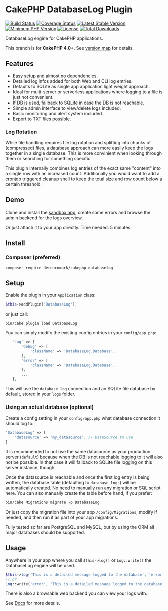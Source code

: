 #  CakePHP DatabaseLog Plugin

[![Build Status](https://api.travis-ci.org/dereuromark/CakePHP-DatabaseLog.png?branch=master)](https://travis-ci.org/dereuromark/CakePHP-DatabaseLog)
[![Coverage Status](https://img.shields.io/codecov/c/github/dereuromark/CakePHP-DatabaseLog/master.svg)](https://codecov.io/github/dereuromark/CakePHP-DatabaseLog?branch=master)
[![Latest Stable Version](https://poser.pugx.org/dereuromark/CakePHP-DatabaseLog/v/stable.svg)](https://packagist.org/packages/dereuromark/CakePHP-DatabaseLog)
[![Minimum PHP Version](https://img.shields.io/badge/php-%3E%3D%207.2-8892BF.svg)](https://php.net/)
[![License](https://poser.pugx.org/dereuromark/CakePHP-DatabaseLog/license.png)](https://packagist.org/packages/dereuromark/CakePHP-DatabaseLog)
[![Total Downloads](https://poser.pugx.org/dereuromark/CakePHP-DatabaseLog/d/total.png)](https://packagist.org/packages/dereuromark/CakePHP-DatabaseLog)

DatabaseLog engine for CakePHP applications.

This branch is for **CakePHP 4.0+**. See [version map](https://github.com/dereuromark/CakePHP-DatabaseLog/wiki#cakephp-version-map) for details.

## Features

- Easy setup and almost no dependencies.
- Detailed log infos added for both Web and CLI log entries.
- Defaults to SQLite as single app application light weight approach.
- Ideal for multi-server or serverless applications where logging to a file is just not convenient.
- If DB is used, fallback to SQLite in case the DB is not reachable.
- Simple admin interface to view/delete logs included.
- Basic monitoring and alert system included.
- Export to TXT files possible.

### Log Rotation
While file handling requires file log rotation and splitting into chunks of (compressed) files, a database approach can more easily keep the logs together in a single database. This is more convinient when looking through them or searching for something specific.

This plugin internally combines log entries of the exact same "content" into a single row with an increased count.
Additionally you would want to add a cronjob triggered cleanup shell to keep the total size and row count below a certain threshold.

## Demo
Clone and install the [sandbox app](https://github.com/dereuromark/cakephp-sandbox), create some errors and browse the admin backend for the logs overview.

Or just attach it to your app directly. Time needed: 5 minutes.

## Install

### Composer (preferred)
```
composer require dereuromark/cakephp-databaselog
```

## Setup
Enable the plugin in your `Application` class:
 ```php
$this->addPlugin('DatabaseLog');
 ```
or just call:
```
bin/cake plugin load DatabaseLog
```

You can simply modify the existing config entries in your `config/app.php`:
 ```php
	'Log' => [
		'debug' => [
			'className' => 'DatabaseLog.Database',
		],
		'error' => [
			'className' => 'DatabaseLog.Database',
		],
		...
	],
```
This will use the `database_log` connection and an SQLite file database by default, stored in your `logs` folder.

### Using an actual database (optional)
Create a config setting in your `config/app.php` what database connection it should log to:
```php
'DatabaseLog' => [
	'datasource' => 'my_datasource', // DataSource to use
]
```
It is recommended to not use the same datasource as your production server (`default`) because when the DB is not reachable logging to it will
also not be possible. In that case it will fallback to SQLite file logging on this server instance, though.

Once the datasource is reachable and once the first log entry is being written, the database table (defaulting to `database_logs`) will be automatically
created. No need to manually run any migration or SQL script here.
You can also manually create the table before hand, if you prefer:
```
bin/cake Migrations migrate -p DatabaseLog
```
Or just copy the migration file into your app `/config/Migrations`, modify if needed, and then run it as part of your app migrations.

Fully tested so far are PostgreSQL and MySQL, but by using the ORM all major databases should be supported.

## Usage

Anywhere in your app where you call `$this->log()` or `Log::write()` the DatabaseLog engine will be used.
```php
$this->log('This is a detailed message logged to the database', 'error');
// or
Log::write('error', 'This is a detailed message logged to the database');
```
There is also a browsable web backend you can view your logs with.

See [Docs](/docs) for more details.
